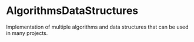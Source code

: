 # AlgorithmsDataStructures
Implementation of multiple algorithms and data structures that can be used in many projects.
